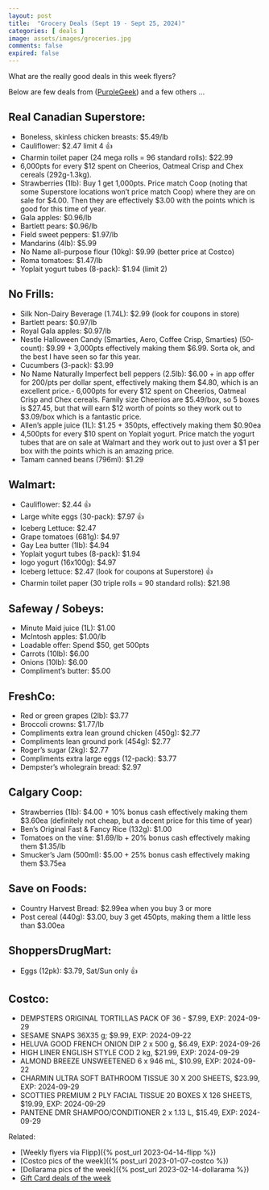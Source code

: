 ```yaml
---
layout: post
title:  "Grocery Deals (Sept 19 - Sept 25, 2024)"
categories: [ deals ]
image: assets/images/groceries.jpg
comments: false
expired: false
---
```


What are the really good deals in this week flyers?

Below are few deals from ([PurpleGeek](https://www.reddit.com/user/PurpleGeek/)) and a few others ...

## Real Canadian Superstore:
- Boneless, skinless chicken breasts: $5.49/lb
- Cauliflower: $2.47 limit 4 &#128077;
- Charmin toilet paper (24 mega rolls = 96 standard rolls): $22.99
- 6,000pts for every $12 spent on Cheerios, Oatmeal Crisp and Chex cereals (292g-1.3kg).
- Strawberries (1lb): Buy 1 get 1,000pts. Price match Coop (noting that some Superstore locations won’t price match Coop) where they are on sale for $4.00. Then they are effectively $3.00 with the points which is good for this time of year.
- Gala apples: $0.96/lb
- Bartlett pears: $0.96/lb
- Field sweet peppers: $1.97/lb
- Mandarins (4lb): $5.99
- No Name all-purpose flour (10kg): $9.99 (better price at Costco)
- Roma tomatoes: $1.47/lb
- Yoplait yogurt tubes (8-pack): $1.94 (limit 2)

## No Frills:
- Silk Non-Dairy Beverage (1.74L): $2.99 (look for coupons in store)
- Bartlett pears: $0.97/lb
- Royal Gala apples: $0.97/lb
- Nestle Halloween Candy (Smarties, Aero, Coffee Crisp, Smarties) (50-count): $9.99 + 3,000pts effectively making them $6.99. Sorta ok, and the best I have seen so far this year.
- Cucumbers (3-pack): $3.99
- No Name Naturally Imperfect bell peppers (2.5lb): $6.00 + in app offer for 200/pts per dollar spent, effectively making them $4.80, which is an excellent price.- 6,000pts for every $12 spent on Cheerios, Oatmeal Crisp and Chex cereals. Family size Cheerios are $5.49/box, so 5 boxes is $27.45, but that will earn $12 worth of points so they work out to $3.09/box which is a fantastic price.
- Allen’s apple juice (1L): $1.25 + 350pts, effectively making them $0.90ea
- 4,500pts for every $10 spent on Yoplait yogurt. Price match the yogurt tubes that are on sale at Walmart and they work out to just over a $1 per box with the points which is an amazing price.
- Tamam canned beans (796ml): $1.29

## Walmart:
- Cauliflower: $2.44 &#128077;
- Large white eggs (30-pack): $7.97 &#128077;
- Iceberg Lettuce: $2.47
- Grape tomatoes (681g): $4.97
- Gay Lea butter (1lb): $4.94
- Yoplait yogurt tubes (8-pack): $1.94
- Iogo yogurt (16x100g): $4.97
- Iceberg lettuce: $2.47 (look for coupons at Superstore) &#128077;
- Charmin toilet paper (30 triple rolls = 90 standard rolls): $21.98

## Safeway / Sobeys:
- Minute Maid juice (1L): $1.00
- McIntosh apples: $1.00/lb
- Loadable offer: Spend $50, get 500pts
- Carrots (10lb): $6.00
- Onions (10lb): $6.00
- Compliment’s butter: $5.00

## FreshCo:
- Red or green grapes (2lb): $3.77
- Broccoli crowns: $1.77/lb
- Compliments extra lean ground chicken (450g): $2.77
- Compliments lean ground pork (454g): $2.77
- Roger’s sugar (2kg): $2.77
- Compliments extra large eggs (12-pack): $3.77
- Dempster’s wholegrain bread: $2.97

## Calgary Coop:
- Strawberries (1lb): $4.00 + 10% bonus cash effectively making them $3.60ea (definitely not cheap, but a decent price for this time of year)
- Ben’s Original Fast & Fancy Rice (132g): $1.00
- Tomatoes on the vine: $1.69/lb + 20% bonus cash effectively making them $1.35/lb
- Smucker’s Jam (500ml): $5.00 + 25% bonus cash effectively making them $3.75ea

## Save on Foods:
- Country Harvest Bread: $2.99ea when you buy 3 or more
- Post cereal (440g): $3.00, buy 3 get 450pts, making them a little less than $3.00ea

## ShoppersDrugMart:
- Eggs (12pk): $3.79, Sat/Sun only &#128077;

## Costco:
- DEMPSTERS ORIGINAL TORTILLAS PACK OF 36 - $7.99, EXP: 2024-09-29
- SESAME SNAPS 36X35 g; $9.99, EXP: 2024-09-22
- HELUVA GOOD FRENCH ONION DIP 2 x 500 g, $6.49, EXP: 2024-09-26
- HIGH LINER ENGLISH STYLE COD 2 kg, $21.99, EXP: 2024-09-29
- ALMOND BREEZE UNSWEETENED 6 x 946 mL, $10.99, EXP: 2024-09-22
- CHARMIN ULTRA SOFT BATHROOM TISSUE 30 X 200 SHEETS, $23.99, EXP: 2024-09-29
- SCOTTIES PREMIUM 2 PLY FACIAL TISSUE 20 BOXES X 126 SHEETS, $19.99, EXP: 2024-09-29
- PANTENE DMR SHAMPOO/CONDITIONER 2 x 1.13 L, $15.49, EXP: 2024-09-29

Related:
 - [Weekly flyers via Flipp]({% post_url 2023-04-14-flipp %})
 - [Costco pics of the week]({% post_url 2023-01-07-costco %})
 - [Dollarama pics of the week]({% post_url 2023-02-14-dollarama %})
 - [Gift Card deals of the week](https://forums.redflagdeals.com/various-retailers-gift-cards-deals-discounts-2024-2666408)

 
